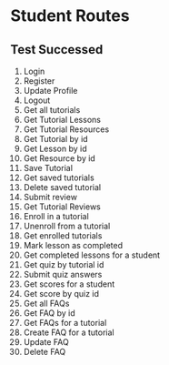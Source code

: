# Student Routes

## Test Successed

1. Login
2. Register
3. Update Profile
4. Logout
5. Get all tutorials
6. Get Tutorial Lessons
7. Get Tutorial Resources
8. Get Tutorial by id
9. Get Lesson by id
10. Get Resource by id
11. Save Tutorial
12. Get saved tutorials
13. Delete saved tutorial
14. Submit review
15. Get Tutorial Reviews
16. Enroll in a tutorial
17. Unenroll from a tutorial
18. Get enrolled tutorials
19. Mark lesson as completed
20. Get completed lessons for a student
21. Get quiz by tutorial id
22. Submit quiz answers
23. Get scores for a student
24. Get score by quiz id
25. Get all FAQs
26. Get FAQ by id
27. Get FAQs for a tutorial
28. Create FAQ for a tutorial
29. Update FAQ
30. Delete FAQ
